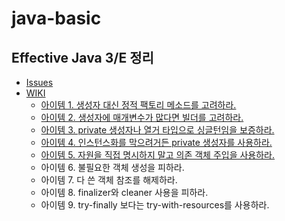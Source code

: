 # java-basic

## Effective Java 3/E 정리
- [Issues](https://github.com/ksw6169/java-basic/issues)
- [WIKI](https://github.com/ksw6169/java-basic/wiki)
  - [아이템 1. 생성자 대신 정적 팩토리 메소드를 고려하라.](https://github.com/ksw6169/java-basic/wiki/%EC%95%84%EC%9D%B4%ED%85%9C-1.-%EC%83%9D%EC%84%B1%EC%9E%90-%EB%8C%80%EC%8B%A0-%EC%A0%95%EC%A0%81-%ED%8C%A9%ED%86%A0%EB%A6%AC-%EB%A9%94%EC%86%8C%EB%93%9C%EB%A5%BC-%EA%B3%A0%EB%A0%A4%ED%95%98%EB%9D%BC.)
  - [아이템 2. 생성자에 매개변수가 많다면 빌더를 고려하라.](https://github.com/ksw6169/java-basic/wiki/%EC%95%84%EC%9D%B4%ED%85%9C-2.-%EC%83%9D%EC%84%B1%EC%9E%90%EC%97%90-%EB%A7%A4%EA%B0%9C%EB%B3%80%EC%88%98%EA%B0%80-%EB%A7%8E%EB%8B%A4%EB%A9%B4-%EB%B9%8C%EB%8D%94%EB%A5%BC-%EA%B3%A0%EB%A0%A4%ED%95%98%EB%9D%BC.)
  - [아이템 3. private 생성자나 열거 타입으로 싱글턴임을 보증하라.](https://github.com/ksw6169/java-basic/wiki/%EC%95%84%EC%9D%B4%ED%85%9C-3.-private-%EC%83%9D%EC%84%B1%EC%9E%90%EB%82%98-%EC%97%B4%EA%B1%B0-%ED%83%80%EC%9E%85%EC%9C%BC%EB%A1%9C-%EC%8B%B1%EA%B8%80%ED%84%B4%EC%9E%84%EC%9D%84-%EB%B3%B4%EC%A6%9D%ED%95%98%EB%9D%BC.)
  - [아이템 4. 인스턴스화를 막으려거든 private 생성자를 사용하라.](https://github.com/ksw6169/java-basic/wiki/%EC%95%84%EC%9D%B4%ED%85%9C-4.-%EC%9D%B8%EC%8A%A4%ED%84%B4%EC%8A%A4%ED%99%94%EB%A5%BC-%EB%A7%89%EC%9C%BC%EB%A0%A4%EA%B1%B0%EB%93%A0-private-%EC%83%9D%EC%84%B1%EC%9E%90%EB%A5%BC-%EC%82%AC%EC%9A%A9%ED%95%98%EB%9D%BC.)
  - [아이템 5. 자원을 직접 명시하지 말고 의존 객체 주입을 사용하라.](https://github.com/ksw6169/java-basic/wiki/%EC%95%84%EC%9D%B4%ED%85%9C-5.-%EC%9E%90%EC%9B%90%EC%9D%84-%EC%A7%81%EC%A0%91-%EB%AA%85%EC%8B%9C%ED%95%98%EC%A7%80-%EB%A7%90%EA%B3%A0-%EC%9D%98%EC%A1%B4-%EA%B0%9D%EC%B2%B4-%EC%A3%BC%EC%9E%85%EC%9D%84-%EC%82%AC%EC%9A%A9%ED%95%98%EB%9D%BC.)
  - 아이템 6. 불필요한 객체 생성을 피하라.
  - 아이템 7. 다 쓴 객체 참조를 해제하라.
  - 아이템 8. finalizer와 cleaner 사용을 피하라.
  - 아이템 9. try-finally 보다는 try-with-resources를 사용하라.
